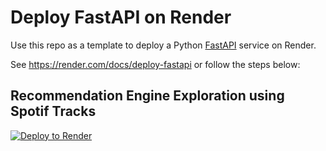 # Deploy FastAPI on Render

Use this repo as a template to deploy a Python [FastAPI](https://fastapi.tiangolo.com) service on Render.

See https://render.com/docs/deploy-fastapi or follow the steps below:

## Recommendation Engine Exploration using Spotif Tracks

[![Deploy to Render](https://render.com/images/deploy-to-render-button.svg)](https://render.com/deploy?repo=https://github.com/render-examples/fastapi)
